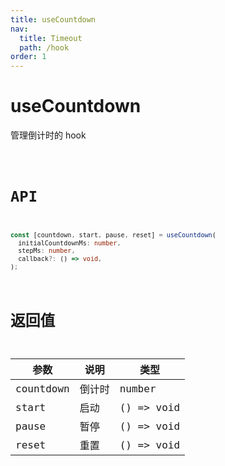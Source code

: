 ```yaml
---
title: useCountdown
nav:
  title: Timeout
  path: /hook
order: 1
---
```


# useCountdown

管理倒计时的 hook

<code src="./demo/useCountdown.tsx">

# API

```typescript
const [countdown, start, pause, reset] = useCountdown(
  initialCountdownMs: number,
  stepMs: number,
  callback?: () => void,
);
```

# 返回值

| 参数      | 说明   | 类型       |
| --------- | ------ | ---------- |
| countdown | 倒计时 | number     |
| start     | 启动   | () => void |
| pause     | 暂停   | () => void |
| reset     | 重置   | () => void |
